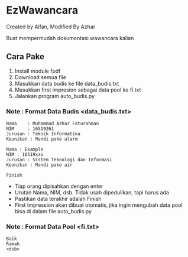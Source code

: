 # EzWawancara
Created by Alfan,
Modified By Azhar

Buat mempermudah dokumentasi wawancara kalian

## Cara Pake
1. Install module fpdf
2. Download semua file
3. Masukkan data budis ke file data_budis.txt
4. Masukkan first impresion sebagai data pool ke fi.txt
4. Jalankan program auto_budis.py

### Note : Format Data Budis <data_budis.txt>
```
Nama 	: Muhammad Azhar Faturahman
NIM 	: 16519261
Jurusan : Teknik Informatika
Keunikan : Mandi pake alarm

Nama : Example
NIM : 16519xxx
Jurusan : Sistem Teknologi dan Informasi
Keunikan : Mandi pake air

Finish
```
* Tiap orang dipisahkan dengan enter
* Urutan Nama, NIM, dsb. Tidak usah dipedulikan, tapi harus ada
* Pastikan data terakhir adalah Finish
* First Impression akan dibuat otomatis, jika ingin mengubah data pool bisa di dalam file auto_budis.py

### Note : Format Data Pool <fi.txt>
```
Baik
Ramah
<dsb>
```
